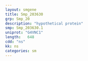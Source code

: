 ```yaml
---
layout: smgene
title: Smp_203630
grp: Smp_20
description: "hypothetical protein"
smp: Smp_203630.1
uniprot: "G4VNC1"
length:   648
cdd: "ns"
kk: ns
categories: sm
---
```

